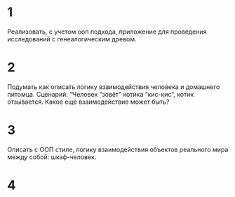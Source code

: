
# 1

Реализовать, с учетом ооп подхода, приложение для проведения исследований с генеалогическим древом.

# 2

Подумать как описать логику взаимодействия человека и домашнего питомца. Сценарий: “Человек “зовёт” котика “кис-кис”, 
котик отзывается. Какое ещё взаимодействие может быть?


# 3
Описать с ООП стиле, логику взаимодействия объектов реального мира между собой: шкаф-человек.


# 4


